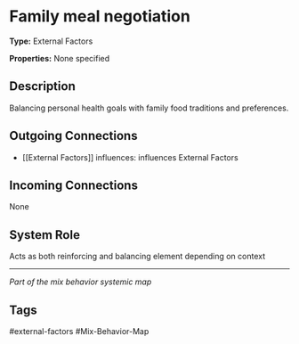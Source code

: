# Family meal negotiation

**Type:** External Factors

**Properties:** None specified

## Description
Balancing personal health goals with family food traditions and preferences.

## Outgoing Connections
- [[External Factors]] influences: influences External Factors

## Incoming Connections
None

## System Role
Acts as both reinforcing and balancing element depending on context

---
*Part of the mix behavior systemic map*

## Tags
#external-factors #Mix-Behavior-Map
